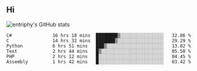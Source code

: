 ## Hi
![entriphy's GitHub stats](https://github-readme-stats.vercel.app/api?username=entriphy&show_icons=true&title_color=2196F3&bg_color=212121&text_color=FAFAFA&hide_border=true)
<!--START_SECTION:waka-->

```text
C#               16 hrs 18 mins  ████████▒░░░░░░░░░░░░░░░░   32.86 %
C                14 hrs 32 mins  ███████▒░░░░░░░░░░░░░░░░░   29.29 %
Python           6 hrs 51 mins   ███▒░░░░░░░░░░░░░░░░░░░░░   13.82 %
Text             2 hrs 44 mins   █▒░░░░░░░░░░░░░░░░░░░░░░░   05.50 %
PHP              2 hrs 12 mins   █░░░░░░░░░░░░░░░░░░░░░░░░   04.45 %
Assembly         1 hrs 42 mins   █░░░░░░░░░░░░░░░░░░░░░░░░   03.42 %
```

<!--END_SECTION:waka-->
